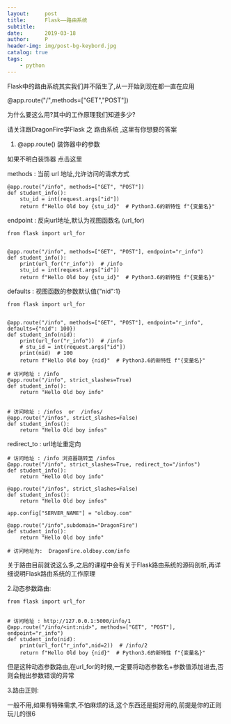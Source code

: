 ```yaml
---
layout:     post
title:      Flask——路由系统
subtitle:   
date:       2019-03-18
author:     P
header-img: img/post-bg-keybord.jpg
catalog: true
tags:
    - python
---
```

Flask中的路由系统其实我们并不陌生了,从一开始到现在都一直在应用

@app.route("/",methods=["GET","POST"])

为什么要这么用?其中的工作原理我们知道多少?

请关注跟DragonFire学Flask 之 路由系统 ,这里有你想要的答案

1. @app.route() 装饰器中的参数

如果不明白装饰器 点击这里

methods : 当前 url 地址,允许访问的请求方式

```
@app.route("/info", methods=["GET", "POST"])
def student_info():
    stu_id = int(request.args["id"])
    return f"Hello Old boy {stu_id}"  # Python3.6的新特性 f"{变量名}"
```

endpoint : 反向url地址,默认为视图函数名 (url_for)

```
from flask import url_for


@app.route("/info", methods=["GET", "POST"], endpoint="r_info")
def student_info():
    print(url_for("r_info"))  # /info
    stu_id = int(request.args["id"])
    return f"Hello Old boy {stu_id}"  # Python3.6的新特性 f"{变量名}"
```

defaults : 视图函数的参数默认值{"nid":1}

```
from flask import url_for


@app.route("/info", methods=["GET", "POST"], endpoint="r_info", defaults={"nid": 100})
def student_info(nid):
    print(url_for("r_info"))  # /info
    # stu_id = int(request.args["id"])
    print(nid)  # 100
    return f"Hello Old boy {nid}"  # Python3.6的新特性 f"{变量名}"
```

```
# 访问地址 : /info 
@app.route("/info", strict_slashes=True)
def student_info():
    return "Hello Old boy info"


# 访问地址 : /infos  or  /infos/
@app.route("/infos", strict_slashes=False)
def student_infos():
    return "Hello Old boy infos"
```

redirect_to : url地址重定向

```
# 访问地址 : /info 浏览器跳转至 /infos
@app.route("/info", strict_slashes=True, redirect_to="/infos")
def student_info():
    return "Hello Old boy info"

@app.route("/infos", strict_slashes=False)
def student_infos():
    return "Hello Old boy infos"
```

```
app.config["SERVER_NAME"] = "oldboy.com"

@app.route("/info",subdomain="DragonFire")
def student_info():
    return "Hello Old boy info"

# 访问地址为:  DragonFire.oldboy.com/info
```

关于路由目前就说这么多,之后的课程中会有关于Flask路由系统的源码剖析,再详细说明Flask路由系统的工作原理

2.动态参数路由:

```
from flask import url_for


# 访问地址 : http://127.0.0.1:5000/info/1
@app.route("/info/<int:nid>", methods=["GET", "POST"], endpoint="r_info")
def student_info(nid):
    print(url_for("r_info",nid=2))  # /info/2
    return f"Hello Old boy {nid}"  # Python3.6的新特性 f"{变量名}"
```

但是这种动态参数路由,在url_for的时候,一定要将动态参数名+参数值添加进去,否则会抛出参数错误的异常

3.路由正则:

一般不用,如果有特殊需求,不怕麻烦的话,这个东西还是挺好用的,前提是你的正则玩儿的很6
